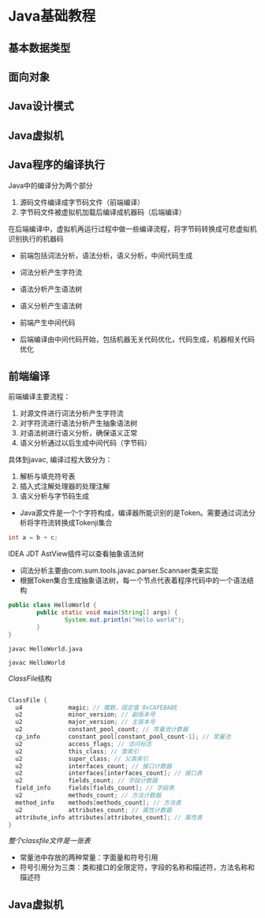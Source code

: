 # Java基础教程

## 基本数据类型
## 面向对象
## Java设计模式
## Java虚拟机

## Java程序的编译执行
Java中的编译分为两个部分
1. 源码文件编译成字节码文件（前端编译）
2. 字节码文件被虚拟机加载后编译成机器码（后端编译）

在后端编译中，虚拟机再运行过程中做一些编译流程，将字节码转换成可悲虚拟机识别执行的机器码

* 前端包括词法分析，语法分析，语义分析，中间代码生成
* 词法分析产生字符流
* 语法分析产生语法树
* 语义分析产生语法树
* 前端产生中间代码

* 后端编译由中间代码开始，包括机器无关代码优化，代码生成，机器相关代码优化

## 前端编译
前端编译主要流程：
1. 对源文件进行词法分析产生字符流
2. 对字符流进行语法分析产生抽象语法树
3. 对语法树进行语义分析，确保语义正常
4. 语义分析通过以后生成中间代码（字节码）

具体到javac, 编译过程大致分为：
1. 解析与填充符号表
2. 插入式注解处理器的处理注解
3. 语义分析与字节码生成


* Java源文件是一个个字符构成，编译器所能识别的是Token。需要通过词法分析将字符流转换成Tokenji集合
```java
int a = b + c;
```

IDEA JDT AstView插件可以查看抽象语法树

* 词法分析主要由com.sum.tools.javac.parser.Scannaer类来实现
* 根据Token集合生成抽象语法树，每一个节点代表着程序代码中的一个语法结构

```java
public class HelloWorld {
        public static void main(String[] args) {
                System.out.println("Hello world");
        }
}
```

```shell
javac HelloWorld.java
```

```shell
javac HelloWorld
```

*ClassFile*结构
```c

ClassFile {
  u4             magic; // 魔数，固定值 0xCAFEBABE
  u2             minor_version; // 副版本号
  u2             major_version; // 主版本号
  u2             constant_pool_count; // 常量池计数器
  cp_info        constant_pool[constant_pool_count-1]; // 常量池
  u2             access_flags; // 访问标志
  u2             this_class; // 类索引
  u2             super_class; // 父类索引
  u2             interfaces_count; // 接口计数器
  u2             interfaces[interfaces_count]; // 接口表
  u2             fields_count; // 字段计数器
  field_info     fields[fields_count]; // 字段表
  u2             methods_count; // 方法计数器
  method_info    methods[methods_count]; // 方法表
  u2             attributes_count; // 属性计数器
  attribute_info attributes[attributes_count]; // 属性表
}

```
*整个classfile文件是一张表*

* 常量池中存放的两种常量：字面量和符号引用
* 符号引用分为三类：类和接口的全限定符，字段的名称和描述符，方法名称和描述符

## Java虚拟机
